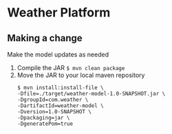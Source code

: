 # Weather Platform

## Making a change
Make the model updates as needed
1. Compile the JAR ```$ mvn clean package```
2. Move the JAR to your local maven repository
   ```
   $ mvn install:install-file \
   -Dfile=./target/weather-model-1.0-SNAPSHOT.jar \
   -DgroupId=com.weather \
   -DartifactId=weather-model \
   -Dversion=1.0-SNAPSHOT \
   -Dpackaging=jar \
   -DgeneratePom=true
   ```